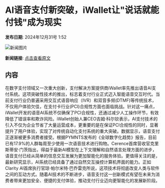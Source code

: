 # AI语音支付新突破，iWallet让"说话就能付钱"成为现实

**发布日期**: 2024年12月31号 1:52

![新闻图片](https://upload.chinaz.com/2024/1231/6387123553841242885212830.png)

**新闻链接**: [点击查看原文](https://www.aibase.com/zh/news/14369)

## 内容

在数字支付领域又一次重大创新，支付解决方案提供商iWallet率先推出语音AI支付系统。这项突破性技术的推出，标志着支付行业正式迈入智能语音交互时代。当前支付行业仍普遍采用交互式语音响应（IVR）和双音多频(DTMF)等传统技术，不仅用户体验欠佳，在支付卡行业(PCI)合规性方面也面临挑战。针对这一痛点，iWallet开发的语音AI系统不仅确保了PCI合规性，还通过减少人工操作环节，有效降低了错误率和欺诈风险。iWallet创始人兼CEO吉姆·科尔钦表示，AI支付技术的引入不仅为企业节省了大量运营成本，更重要的是在保证PCI合规性的同时，显著提升了用户体验，实现了对传统自动化支付系统的重大突破。数据显示，语音支付正逐渐被更多消费者接受。根据PYMNTS发布的《全球数字化趋势》报告，目前已有17.9%的人群每周至少使用一次语音技术进行购物。Cerence首席营收官克里斯蒂安·门茨指出，得益于最新AI模型在上下文理解和自然语言处理方面的进步，语音支付已经从简单的信息交互发展为更加智能化的服务体验。更值得关注的是，最新研究显示，AI系统已经具备了通过自然交互操控计算机界面的能力。正如Clarity AI首席执行官琼·帕尔米特·巴乔雷克所说，这项技术将彻底改变人类与软件之间的互动方式。随着AI技术的不断进步，语音支付这一创新模式有望在未来为消费者带来更加安全、便捷的支付体验，推动支付行业迈向更智能化的发展新阶段。
